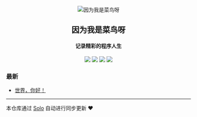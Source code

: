 <p align="center"><img alt="因为我是菜鸟呀" src="https://static.b3log.org/images/brand/solo-32.png"></p><h2 align="center">
因为我是菜鸟呀
</h2>

<h4 align="center">记录精彩的程序人生</h4>
<p align="center"><a title="因为我是菜鸟呀" target="_blank" href="https://github.com/JavaDemo1994/solo-blog"><img src="https://img.shields.io/github/last-commit/JavaDemo1994/solo-blog.svg?style=flat-square&color=FF9900"></a>
<a title="GitHub repo size in bytes" target="_blank" href="https://github.com/JavaDemo1994/solo-blog"><img src="https://img.shields.io/github/repo-size/JavaDemo1994/solo-blog.svg?style=flat-square"></a>
<a title="Solo Version" target="_blank" href="https://github.com/88250/solo/releases"><img src="https://img.shields.io/badge/solo-3.6.7-f1e05a.svg?style=flat-square&color=blueviolet"></a>
<a title="Hits" target="_blank" href="https://github.com/88250/hits"><img src="https://hits.b3log.org/JavaDemo1994/solo-blog.svg"></a></p>

### 最新

* [世界，你好！](https://www.jklc.top/hello-solo)



---

本仓库通过 [Solo](https://github.com/88250/solo) 自动进行同步更新 ❤️ 